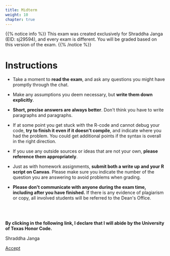 ```yaml
---
title: Midterm
weight: 10
chapter: true
---
```


{{% notice info %}}
This exam was created exclusively for Shraddha Janga (EID: sj29594), and every exam is different. You will be graded based on this version of the exam.
{{% /notice %}}


# Instructions

- Take a moment to **read the exam**, and ask any questions you might have promptly through the chat.

- Make any assumptions you deem necessary, but **write them down explicitly**.

- **Short, precise answers are always better**. Don't think you have to write paragraphs and paragraphs.

- If at some point you get stuck with the R-code and cannot debug your code, **try to finish it even if it doesn't compile**, and indicate where you had the problem. You could get additional points if the syntax is overall in the right direction.

- If you use any outside sources or ideas that are not your own, **please reference them appropriately**. 

- Just as with homework assignments, **submit both a write up and your R script on Canvas**. Please make sure you indicate the number of the question you are answering to avoid problems when grading.

- **Please don't communicate with anyone during the exam time, including after you have finished.** If there is any evidence of plagiarism or copy, all involved students will be referred to the Dean's Office.

<br>
<br>

**By clicking in the following link, I declare that I will abide by the University of Texas Honor Code.**


Shraddha Janga

<a onclick="ga('send', 'event', 'External-Link','click','sj29594_midterm','0','Link');" href="https://sta235.netlify.app/exams/midterm/sj29594/sj29594_midterm.html" target="_blank" class="btn btn-default"> Accept <i class="fas fa-check-square"></i></a> 